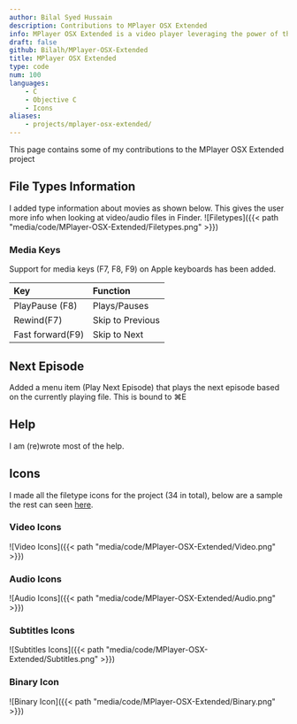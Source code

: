 ```yaml
---
author: Bilal Syed Hussain
description: Contributions to MPlayer OSX Extended
info: MPlayer OSX Extended is a video player leveraging the power of the MPlayer and FFmpeg. I have contributed icons and some features to the project and up to data binaries.
draft: false
github: Bilalh/MPlayer-OSX-Extended
title: MPlayer OSX Extended
type: code
num: 100
languages:
    - C
    - Objective C  
    - Icons
aliases:
    - projects/mplayer-osx-extended/
---
```



This page contains some of my contributions to the MPlayer OSX Extended project


File Types Information
----------------------
I added type information about movies as shown below. This gives the user more info when looking at video/audio files in Finder.
![Filetypes]({{< path "media/code/MPlayer-OSX-Extended/Filetypes.png" >}})


### Media Keys ###
Support for media keys (F7, F8, F9) on Apple keyboards has been added.

| Key              | Function         |
|:-----------------|:-----------------|
| PlayPause (F8)   | Plays/Pauses     |
| Rewind(F7)       | Skip to Previous |
| Fast forward(F9) | Skip to Next     |

Next Episode
------------
Added a menu item (Play Next Episode) that plays the next episode based on the currently playing file. This is bound to  ⌘E

Help
----
I am (re)wrote most of the help.

Icons
-----
I made all the filetype icons for the project (34 in total), below are a sample the rest can seen [here](https://github.com/Bilalh/MPlayer-OSX-Extended/tree/build/extras/File%20Type%20Icons "Complete set of icons").

### Video Icons ###
![Video Icons]({{< path "media/code/MPlayer-OSX-Extended/Video.png" >}})

### Audio Icons ###
![Audio Icons]({{< path "media/code/MPlayer-OSX-Extended/Audio.png" >}})

### Subtitles Icons ###
![Subtitles Icons]({{< path "media/code/MPlayer-OSX-Extended/Subtitles.png" >}})

### Binary Icon ###
![Binary Icon]({{< path "media/code/MPlayer-OSX-Extended/Binary.png" >}})
